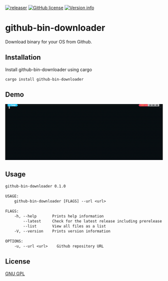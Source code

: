 [![releaser](https://github.com/353fc443/github-bin-downloader/actions/workflows/release.yaml/badge.svg)](https://github.com/353fc443/github-bin-downloader/actions/workflows/release.yaml)
[![GitHub license](https://img.shields.io/github/license/353fc443/github-bin-downloader)](https://github.com/353fc443/github-bin-downloader/blob/main/LICENSE)
<a href="https://crates.io/crates/github-bin-downloader"><img src="https://img.shields.io/crates/v/github-bin-downloader.svg" alt="Version info"></a><br>

# github-bin-downloader

Download binary for your OS from Github. 
## Installation 

Install github-bin-downloader using cargo

```shell 
cargo install github-bin-downloader
```

## Demo

![Demo](static/demo.gif)

## Usage

```shell
github-bin-downloader 0.1.0

USAGE:
    github-bin-downloader [FLAGS] --url <url>

FLAGS:
    -h, --help       Prints help information
        --latest     Check for the latest release including prerelease
        --list       View all files as a list
    -V, --version    Prints version information

OPTIONS:
    -u, --url <url>    Github repository URL
```

## License
[GNU GPL](https://choosealicense.com/licenses/gpl-3.0/)
